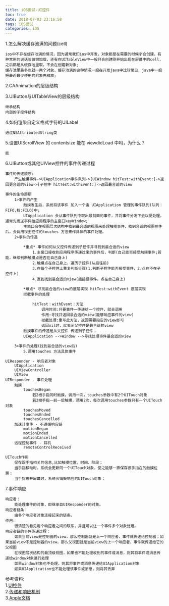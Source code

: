 ```yaml
---
title: iOS面试-UI控件
toc: true
date: 2018-07-03 23:16:58
tags: iOS面试
categories: iOS
---
```


1.怎么解决缓存池满的问题(cell)

<!-- more -->

	ios中不存在缓存池满的情况，因为通常我们ios中开发，对象都是在需要的时候才会创建，有种常用的说话叫做懒加载，还有在UITableView中一般只会创建刚开始出现在屏幕中的cell，之后都是从缓存池里取，不会在创建新对象;
	缓存池里最多也就一两个对象，缓存池满的这种情况一般在开发java中比较常见，java中一般把最近最少使用的对象先释放;
2.CAAnimation的层级结构


3.UIButton与UITableView的层级结构

	继承结构
	内部的子控件结构
4.如何渲染自定义格式字符的UILabel
	
	通过NSAttributedString类
5.设置UIScrollView 的 contentsize 能在 viewdidLoad 中吗，为什么？
	
	能
6.UIButton或其他UIView控件的事件传递过程

	事件的传递顺序:
		产生触摸事件->UIApplication事件队列->[UIWindow hitTest:withEvent:]->返回更合适的view->[子控件 hitTest:withEvent:]->返回最合适的view
		
	事件的生命周期
		1>事件的产生
			触摸发生后，系统将该事件 加入一个由 UIApplication 管理的事件队列(队列：FIFO,栈:FILO)中;
			UIApplication 会从事件队列中取出最前面的事件，并将事件分发下去以便处理，通常先发送事件给应用程序的主窗口keyWindow;
			主窗口会在视图层次结构中找到最合适的视图来处理触摸事件，找到合适的视图控件后，会调用视图控件的touches 方法来作具体的事件处理。
		2>事件的传递
			
			*重点* 事件如何从父控件传递到子控件并寻找到最合适的view
				1.主窗口接收到应用程序传递过来的事件后，判断(自己能否接受触摸事件;若能，继续判断触摸点是否在自己身上)
				2.触摸点在自己身上，遍历子控件(从后往前)
				3.在每个子控件上重复判断步骤(1.判断子控件能否接受事件，2.点在不在子控件上)
				4.直到找到最合适的View(能接受事件，点在自己身上)
				
			*难点* 寻找最合适的view的底层实现 hitTest:withEvent 底层实现
			拦截事件的处理
				
				hitTest：withEvent：方法
					调用时间:只要事件一传递给一个控件，就会调用
					作用:寻找并返回最合适的view(能够响应事件的view)
					拦截处理:重写此方法，返回需要指定的view即可
					返回nil时，就表示父控件是最合适的view
			触摸事件的传递是从父控件 传递到子控件；
			UIApplication -->Window -->寻找处理事件最合适的view
		
		3>事件的处理(找到最合适的view后)
			5.调用touches 方法具体事件
		
	UIResponder - 响应者对象
		UIApplication
		UIViewController
		UIView
	UIResponder - 事件处理
		触摸
		 	touchesBegan
		 		若2根手指同时触摸，调用一次，touches参数中有2个UITouch对象
		 		若2根手指一前一后触摸，调用2次，每次调用touches参数只有一个UITouch对象
		 	touchesMoved
		 	touchesEnded
		 	touchesCancelled
		加速计事件 - 不遵循响应链
			motionBegan
			motionEnded
			motionCancelled
		远程控制事件 - 耳机
			remoteControlReceived

	UITouch作用
		保存跟手指相关的信息,比如触摸位置、时间、阶段；
		当手指移动时，系统会更新同一个UITouch对象，使之能够一直保存该手指在的触摸位置；
		当手指离开屏幕时，系统会销毁响应的UITouch对象；
7.事件响应
	
	响应者：
		能处理事件的对象，即继承自UIResponder的对象。
	响应者链条：
		由多个响应者对象连接起来的链条。
	作用: 
		很清楚的看见每个响应者之间的联系，并且可以让一个事件多个对象处理。
	响应者链的事件传递过程：
		如果当前view是控制器的view，那么控制器就是上一个响应者，事件就传递给控制器；如果当前view不是控制器的view，那么父视图就是当前view的上一个响应者，事件就传递给它的父视图
		在视图层次结构的最顶级视图，如果也不能处理收到的事件或消息，则其将事件或消息传递给window对象进行处理
		如果window对象也不处理，则其将事件或消息传递给UIApplication对象
		如果UIApplication也不能处理该事件或消息，则将其丢弃

	
参考资料:<br>
1.[UI控件](https://www.jianshu.com/p/c2065cc6eb23)<br>
2.[传递和响应机制](https://www.jianshu.com/p/2e074db792ba)<br>
3.[Apple文档](https://developer.apple.com/documentation/uikit/touches_presses_and_gestures/understanding_event_handling_responders_and_the_responder_chain)